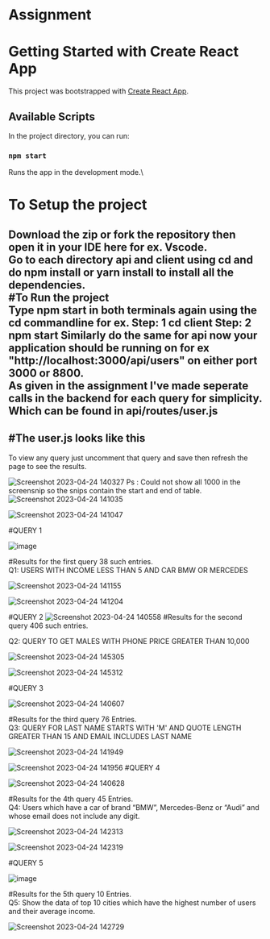 # Assignment
# Getting Started with Create React App

This project was bootstrapped with [Create React App](https://github.com/facebook/create-react-app).

## Available Scripts

In the project directory, you can run:

### `npm start`

Runs the app in the development mode.\
# To Setup the project<br>
Download the zip or fork the repository then open it in your IDE here for ex. Vscode.<br>
Go to each directory api and client using cd and do npm install or yarn install to install all the dependencies.<br>
#To Run the project<br> 
Type npm start in both terminals again using the cd commandline for ex. 
Step: 1 cd client
Step: 2 npm start
Similarly do the same for api
now your application should be running on 
for ex "http://localhost:3000/api/users" on either port 3000 or 8800.<br>
As given in the assignment I've made seperate calls in the backend for each query for simplicity.
Which can be found in api/routes/user.js
------------------------------------------------------------------------
#The user.js looks like this<br>
------------------------------------------------------------------------
To view any query just uncomment that query and save then refresh the page to see the results.

![Screenshot 2023-04-24 140327](https://user-images.githubusercontent.com/101965527/233944118-8158391d-f128-413b-842b-dddb2da01f89.png)
Ps : Could not show all 1000 in the screensnip so the snips contain the start and end of table.
![Screenshot 2023-04-24 141035](https://user-images.githubusercontent.com/101965527/233945578-09ae6d92-9803-4a94-a17a-227a0214f6a5.png)


![Screenshot 2023-04-24 141047](https://user-images.githubusercontent.com/101965527/233945596-4e475af9-8644-416b-bd45-6d2cc3be34cc.png)

#QUERY 1

![image](https://user-images.githubusercontent.com/101965527/233951480-1d529f9a-8097-453a-94f7-994aea2936d6.png)

#Results for the first query 38 such entries.<br> 
Q1: USERS WITH INCOME LESS THAN 5 AND CAR BMW OR MERCEDES 

![Screenshot 2023-04-24 141155](https://user-images.githubusercontent.com/101965527/233953246-9318d425-147b-40e5-a6d2-fbf0fba1fd73.png)

![Screenshot 2023-04-24 141204](https://user-images.githubusercontent.com/101965527/233953253-1b4f3651-730e-4ce2-b65a-52cf173d10a6.png)

#QUERY 2
![Screenshot 2023-04-24 140558](https://user-images.githubusercontent.com/101965527/233944215-f47ac626-a670-48ce-afc6-d17679025a14.png)
#Results for the second query 406 such entries.<br> 

Q2: QUERY TO GET MALES WITH PHONE PRICE GREATER THAN 10,000

![Screenshot 2023-04-24 145305](https://user-images.githubusercontent.com/101965527/233956046-ce9c8f10-36d4-49c3-8f0b-5c390c006299.png)

![Screenshot 2023-04-24 145312](https://user-images.githubusercontent.com/101965527/233956054-e0493738-f6a5-4bb1-aba8-bc7a354345a8.png)


#QUERY 3

![Screenshot 2023-04-24 140607](https://user-images.githubusercontent.com/101965527/233944178-4e309c00-81a8-4dc0-8223-25a09f1921d8.png)

#Results for the third query 76 Entries.<br>
Q3: QUERY FOR LAST NAME STARTS WITH 'M' AND QUOTE LENGTH GREATER THAN 15 AND EMAIL INCLUDES LAST NAME

![Screenshot 2023-04-24 141949](https://user-images.githubusercontent.com/101965527/233947549-d747c2a3-b26e-4260-8a6c-22f4b225be96.png)

![Screenshot 2023-04-24 141956](https://user-images.githubusercontent.com/101965527/233947560-16574cfe-baac-4e73-85f9-7e3c90ed0147.png)
#QUERY 4 

![Screenshot 2023-04-24 140628](https://user-images.githubusercontent.com/101965527/233944189-a2204dad-4e60-439a-9212-a92d39a8481d.png)

#Results for the 4th query 45 Entries.<br> 
Q4: Users which have a car of brand “BMW”, Mercedes-Benz or “Audi” and whose email does not include any digit.

![Screenshot 2023-04-24 142313](https://user-images.githubusercontent.com/101965527/233948279-82a82006-bb14-4749-9287-1f4eaf1454ef.png)

![Screenshot 2023-04-24 142319](https://user-images.githubusercontent.com/101965527/233948293-36ad1e79-d748-4f05-80fe-48e1d6475086.png)

#QUERY 5

![image](https://user-images.githubusercontent.com/101965527/233951925-705d2225-0eb2-4b78-923c-9976918bea93.png)

#Results for the 5th query 10 Entries.<br> 
Q5: Show the data of top 10 cities which have the highest number of users and their average income.

![Screenshot 2023-04-24 142729](https://user-images.githubusercontent.com/101965527/233949259-083623ef-16c6-49a9-84e4-d92ca7e8129b.png)
